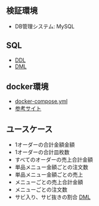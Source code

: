 ## 検証環境
- DB管理システム: MySQL

## SQL
- [DDL](./DDL.sql)
- [DML](./DML.sql)

## docker環境
- [docker-compose.yml](./mysql_test_env/docker-compose.yml)
- [参考サイト](https://zenn.dev/re24_1986/articles/153cdc5db96dc0)

## ユースケース
- 1オーダーの合計金額金額
- 1オーダーの合計皿枚数
- すべてのオーダーの売上合計金額
- 単品メニュー金額ごとの注文数
- 単品メニュー金額ごとの売上
- メニューごとの売上合計金額
- メニューごとの注文数
- サビ入り、サビ抜きの割合
[DML](./DML2.sql)